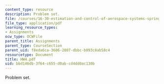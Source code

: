 ```yaml
---
content_type: resource
description: Problem set.
file: /courses/16-30-estimation-and-control-of-aerospace-systems-spring-2004/bbd146db3f64c655d0abcd4dd0ac130b_HW4.pdf
file_type: application/pdf
learning_resource_types:
- Assignments
ocw_type: OCWFile
parent_title: Assignments
parent_type: CourseSection
parent_uid: f8eda6ca-3606-2807-dbbc-b093c8ab58c4
resourcetype: Document
title: HW4.pdf
uid: bbd146db-3f64-c655-d0ab-cd4dd0ac130b
---
```

Problem set.

